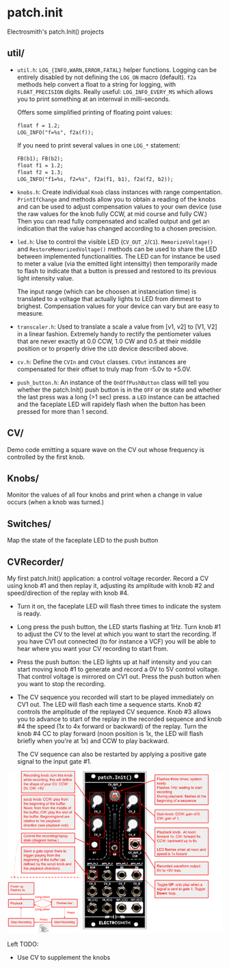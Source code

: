 # patch.init
 Electrosmith's patch.Init() projects

## util/

- `util.h`: `LOG_{INFO,WARN,ERROR,FATAL}` helper functions. Logging
  can be entirely disabled by not defining the `LOG_ON` macro
  (default). `f2a` methods help convert a float to a string for
  logging, with `FLOAT_PRECISION` digits. Really useful:
  `LOG_INFO_EVERY_MS` which allows you to print something at an
  internval in milli-seconds.

  Offers some simplified printing of floating point values:

  ```
  float f = 1.2;
  LOG_INFO("f=%s", f2a(f));
  ```

  If you need to print several values in one `LOG_*` statement:

  ```
  FB(b1); FB(b2);
  float f1 = 1.2;
  float f2 = 1.3;
  LOG_INFO("f1=%s, f2=%s", f2a(f1, b1), f2a(f2, b2));
  ```

- `knobs.h`: Create individual `Knob` class instances with range
   compentation. `PrintIfChange` and methods allow you to obtain a
   reading of the knobs and can be used to adjust compensation values
   to your own device (use the raw values for the knob fully CCW, at
   mid course and fully CW.) Then you can read fully compensated and
   scalled output and get an indication that the value has changed
   according to a chosen precision.

- `led.h`: Use to control the visible LED
  (`CV_OUT_2`/`C1`). `MemorizeVoltage()` and
  `RestoreMemorizedVoltage()` methods can be used to share the LED
  between implemented functionalities. The LED can for instance be
  used to meter a value (via the emitted light intensitty) then
  temporarily made to flash to indicate that a button is pressed and
  restored to its previous light intensity value.

  The input range (which can be choosen at instanciation time) is
  translated to a voltage that actually lights to LED from dimmest to
  brighest. Compensation values for your device can vary but are easy
  to measure.

- `transcaler.h`: Used to translate a scale a value from [v1, v2] to
  [V1, V2] in a linear fashion. Extremely handy to rectify the
  pentiometer values that are never exactly at 0.0 CCW, 1.0 CW and 0.5
  at their middile position or to properly drive the `LED` device
  described above.

- `cv.h`: Define the `CVIn` and `CVOut` classes. `CVOut` instances are
  compensated for their offset to truly map from -5.0v to +5.0V.

- `push_button.h`: An instance of the `OnOffPushButton` class will
  tell you whether the patch.Init() push button is in the `OFF` or
  `ON` state and whether the last press was a long (>1 sec) press. a
  `LED` instance can be attached and the faceplate LED will rapidely
  flash when the button has been pressed for more than 1 second.

## CV/

Demo code emitting a square wave on the CV out whose frequency is
controlled by the first knob.

## Knobs/

Monitor the values of all four knobs and print when a change in value
occurs (when a knob was turned.)

## Switches/

Map the state of the faceplate LED to the push button

## CVRecorder/

My first patch.Init() application: a control voltage recorder. Record
a CV using knob #1 and then replay it, adjusting its amplitude with
knob #2 and speed/direction of the replay with knob #4.

- Turn it on, the faceplate LED will flash three times to indicate the
  system is ready.

- Long press the push button, the LED starts flashing at 1Hz. Turn
  knob #1 to adjust the CV to the level at which you want to start the
  recording. If you have CV1 out connected (to for instance a VCF) you
  will be able to hear where you want your CV recording to start from.

- Press the push button: the LED lights up at half intensity and you
  can start moving knob #1 to generate and record a 0V to 5V control
  voltage. That control voltage is mirrored on CV1 out. Press the push
  button when you want to stop the recording.

- The CV sequence you recorded will start to be played immediately on
  CV1 out. The LED will flash each time a sequence starts. Knob #2
  controls the amplitude of the replayed CV sequence. Knob #3 allows
  you to advance to start of the replay in the recorded sequence and
  knob #4 the speed (1x to 4x forward or backward) of the replay. Turn
  the knob #4 CC to play forward (noon position is 1x, the LED will
  flash briefly when you're at 1x) and CCW to play backward.

  The CV sequence can also be restarted by applying a positive gate
  signal to the input gate #1.

![](cvrecorder.png)

Left TODO:

- Use CV to supplement the knobs





